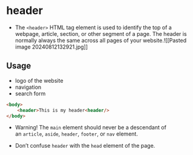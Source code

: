 # header
- The `<header>` HTML tag element is used to identify the top of a webpage, article, section, or other segment of a page. The header is normally always the same across all pages of your website.![[Pasted image 20240812132921.jpg]]

## Usage
- logo of the website
- navigation
- search form

``` html
<body>
    <header>This is my header<header/>
</body>
```

- Warning! The `main` element should never be a descendant of an `article`, `aside`, `header`, `footer`, or `nav` element.

- Don’t confuse `header` with the `head` element of the page.